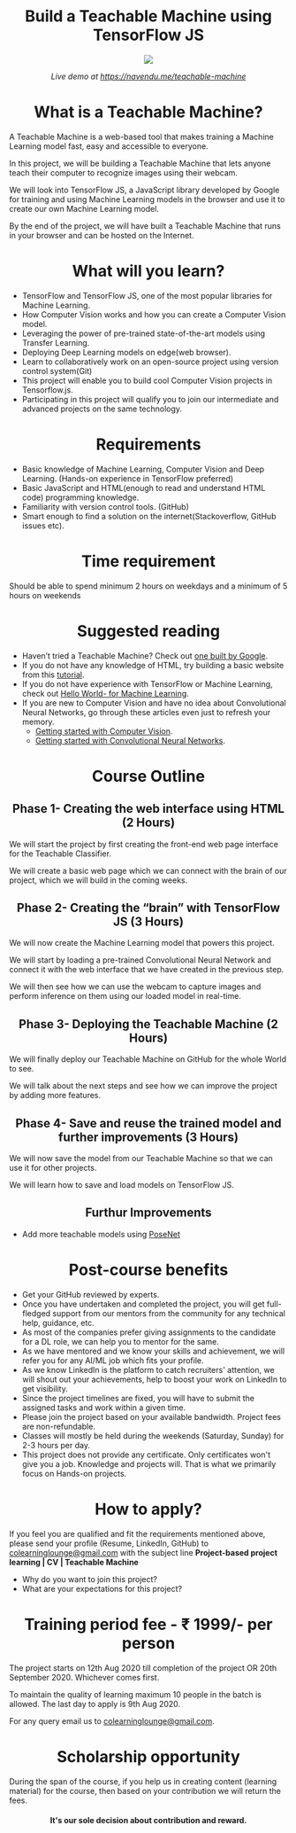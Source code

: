 # <div align="center">Build a Teachable Machine using TensorFlow JS</div>
 
<p align="center">
  <img src="https://github.com/navendu-pottekkat/co-learning-lounge/blob/patch-1/Technology/Artificial%20Intelligence/project_based_learning/demo-teachable-machine.gif">
</p>

*<div align="center">Live demo at https://navendu.me/teachable-machine</div>*

# <div align="center">What is a Teachable Machine?</div>

A Teachable Machine is a web-based tool that makes training a Machine Learning model fast, easy and accessible to everyone.

In this project, we will be building a Teachable Machine that lets anyone teach their computer to recognize images using their webcam.

We will look into TensorFlow JS, a JavaScript library developed by Google for training and using Machine Learning models in the browser and use it to create our own Machine Learning model.

By the end of the project, we will have built a Teachable Machine that runs in your browser and can be hosted on the Internet.

# <div align="center">What will you learn?</div>

* TensorFlow and TensorFlow JS, one of the most popular libraries for Machine Learning.
* How Computer Vision works and how you can create a Computer Vision model.
* Leveraging the power of pre-trained state-of-the-art models using Transfer Learning.
* Deploying Deep Learning models on edge(web browser).
* Learn to collaboratively work on an open-source project using version control system(Git)
* This project will enable you to build cool Computer Vision projects in Tensorflow.js.
* Participating in this project will qualify you to join our intermediate and advanced projects on the same technology.

# <div align="center">Requirements</div>

* Basic knowledge of Machine Learning, Computer Vision and Deep Learning. (Hands-on experience in TensorFlow preferred)
* Basic JavaScript and HTML(enough to read and understand HTML code) programming knowledge.
* Familiarity with version control tools. (GitHub)
* Smart enough to find a solution on the internet(Stackoverflow, GitHub issues etc).

# <div align="center">Time requirement</div>

Should be able to spend minimum 2 hours on weekdays and a minimum of 5 hours on weekends

# <div align="center">Suggested reading</div>

* Haven’t tried a Teachable Machine? Check out [one built by Google](https://teachablemachine.withgoogle.com/).
* If you do not have any knowledge of HTML, try building a basic website from this [tutorial](https://www.yourhtmlsource.com/myfirstsite/myfirstpage.html).
* If you do not have experience with TensorFlow or Machine Learning, check out [Hello World- for Machine Learning](https://towardsdatascience.com/hello-world-for-machine-learning-4dc9af0a7430).
* If you are new to Computer Vision and have no idea about Convolutional Neural Networks, go through these articles even just to refresh your memory.
    * [Getting started with Computer Vision](https://towardsdatascience.com/classifying-fashion-apparel-getting-started-with-computer-vision-271aaf1baf0).
    * [Getting started with Convolutional Neural Networks](https://towardsdatascience.com/classifying-fashion-apparel-getting-started-with-convolutional-neural-networks-3ae4fc5d9f76).

# <div align="center">Course Outline</div>

## <div align="center">Phase 1- Creating the web interface using HTML (2 Hours)</div>

We will start the project by first creating the front-end web page interface for the Teachable Classifier.

We will create a basic web page which we can connect with the brain of our project, which we will build in the coming weeks.

## <div align="center">Phase 2- Creating the “brain” with TensorFlow JS (3 Hours)</div>

We will now create the Machine Learning model that powers this project. 

We will start by loading a pre-trained Convolutional Neural Network and connect it with the web interface that we have created in the previous step. 

We will then see how we can use the webcam to capture images and perform inference on them using our loaded model in real-time.

## <div align="center">Phase 3- Deploying the Teachable Machine (2 Hours)</div>

We will finally deploy our Teachable Machine on GitHub for the whole World to see.

We will talk about the next steps and see how we can improve the project by adding more features.

## <div align="center">Phase 4- Save and reuse the trained model and further improvements (3 Hours)</div>

We will now save the model from our Teachable Machine so that we can use it for other projects.

We will learn how to save and load models on TensorFlow JS.

## <div align="center">Furthur Improvements</div>

* Add more teachable models using [PoseNet](https://github.com/tensorflow/tfjs-models/tree/master/posenet)

# <div align="center">Post-course benefits</div>

- Get your GitHub reviewed by experts.
- Once you have undertaken and completed the project, you will get full-fledged support from our mentors from the community for any technical help, guidance, etc.
- As most of the companies prefer giving assignments to the candidate for a DL role, we can help you to mentor for the same.
- As we have mentored and we know your skills and achievement, we will refer you for any AI/ML job which fits your profile.
- As we know LinkedIn is the platform to catch recruiters' attention, we will shout out your achievements, help to boost your work on LinkedIn to get visibility.
- Since the project timelines are fixed, you will have to submit the assigned tasks and work within a given time.
- Please join the project based on your available bandwidth. Project fees are non-refundable.
- Classes will mostly be held during the weekends (Saturday, Sunday) for 2-3 hours per day.
- This project does not provide any certificate. Only certificates won't give you a job. Knowledge and projects will. That is what we primarily focus on Hands-on projects.

# <div align="center">How to apply?</div>

If you feel you are qualified and fit the requirements mentioned above, please send your profile (Resume, LinkedIn, GitHub) to colearninglounge@gmail.com with the subject line **Project-based project learning | CV | Teachable Machine**
- Why do you want to join this project?
- What are your expectations for this project?

# <div align="center">Training period fee - ₹ 1999/- per person</div>

The project starts on 12th Aug 2020 till completion of the project OR 20th September 2020. Whichever comes first.

To maintain the quality of learning maximum 10 people in the batch is allowed.
The last day to apply is 9th Aug 2020.

For any query email us to colearninglounge@gmail.com.

# <div align="center">Scholarship opportunity</div>

During the span of the course, if you help us in creating content (learning material) for the course, then based on your contribution we will return the fees.

#### <div align="center">It's our sole decision about contribution and reward.</div>
